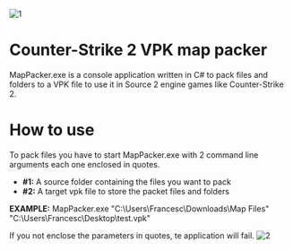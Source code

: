 ![1](https://github.com/fpaezf/cs2-vpk-map-packer/assets/28062918/9ff03d8c-bea0-4f12-99b7-2a04a08a8e53)

# Counter-Strike 2 VPK map packer
MapPacker.exe is a console application written in C# to pack files and folders to a VPK file to use it in Source 2 engine games like Counter-Strike 2.

# How to use
To pack files you have to start MapPacker.exe with 2 command line arguments each one enclosed in quotes.
- **#1:** A source folder containing the files you want to pack
- **#2:** A target vpk file to store the packet files and folders

**EXAMPLE:**
MapPacker.exe "C:\Users\Francesc\Downloads\Map Files" "C:\Users\Francesc\Desktop\test.vpk"

If you not enclose the parameters in quotes, te application will fail.
![2](https://github.com/fpaezf/cs2-vpk-map-packer/assets/28062918/6dd12229-bb4f-41a8-a12d-cd50edc4fe84)
